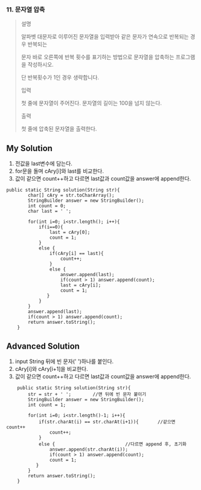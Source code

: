 ### 11. 문자열 압축
>설명
>
>알파벳 대문자로 이루어진 문자열을 입력받아 같은 문자가 연속으로 반복되는 경우 반복되는
>
>문자 바로 오른쪽에 반복 횟수를 표기하는 방법으로 문자열을 압축하는 프로그램을 작성하시오.
>
>단 반복횟수가 1인 경우 생략합니다.
>
>입력
>
>첫 줄에 문자열이 주어진다. 문자열의 길이는 100을 넘지 않는다.
>
>출력
>
>첫 줄에 압축된 문자열을 출력한다.


## My Solution
1. 전값을 last변수에 담는다.
2. for문을 돌며 cAry[i]와 last를 비교한다.
3. 값이 같으면 count++하고 다르면 last값과 count값을 answer에 append한다.

```
public static String solution(String str){
        char[] cAry = str.toCharArray();
        StringBuilder answer = new StringBuilder();
        int count = 0;
        char last = ' ';

        for(int i=0; i<str.length(); i++){
            if(i==0){
                last = cAry[0];
                count = 1;
            }
            else {
                if(cAry[i] == last){
                    count++;
                }
                else {
                    answer.append(last);
                    if(count > 1) answer.append(count);
                    last = cAry[i];
                    count = 1;
               }
            }
        }
        answer.append(last);
        if(count > 1) answer.append(count);
        return answer.toString();
    }
```

## Advanced Solution
1. input String 뒤에 빈 문자(' ')하나를 붙인다. 
2. cAry[i]와 cAry[i+1]을 비교한다.
3. 값이 같으면 count++하고 다르면 last값과 count값을 answer에 append한다.

```
    public static String solution(String str){
        str = str + ' ';        //맨 뒤에 빈 문자 붙이기
        StringBuilder answer = new StringBuilder();
        int count = 1;

        for(int i=0; i<str.length()-1; i++){
            if(str.charAt(i) == str.charAt(i+1)){       //같으면 count++
                count++;
            }
            else {                          //다르면 append 후, 초기화
                answer.append(str.charAt(i));
                if(count > 1) answer.append(count);
                count = 1;
           }
        }
        return answer.toString();
    }
```